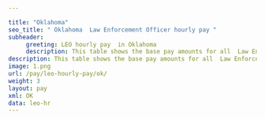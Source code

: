 ```yaml
---

title: "Oklahoma"
seo_title: " Oklahoma  Law Enforcement Officer hourly pay "
subheader:
     greeting: LEO hourly pay  in Oklahoma
     description: This table shows the base pay amounts for all  Law Enforcement Officer employees
description: This table shows the base pay amounts for all  Law Enforcement Officer employees
image: 1.png
url: /pay/leo-hourly-pay/ok/
weight: 3
layout: pay
xml: OK
data: leo-hr
---
```

